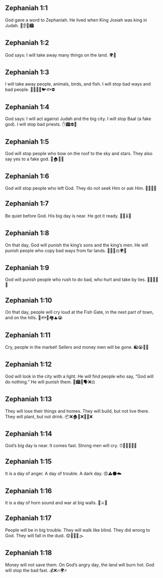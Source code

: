 ## Zephaniah 1:1
God gave a word to Zephaniah. He lived when King Josiah was king in Judah. 📖👂👑🏙️
## Zephaniah 1:2
God says: I will take away many things on the land. 🌍🧹
## Zephaniah 1:3
I will take away people, animals, birds, and fish. I will stop bad ways and bad people. 🧑‍🤝‍🧑🐄🐦🐟⛔
## Zephaniah 1:4
God says: I will act against Judah and the big city. I will stop Baal (a fake god). I will stop bad priests. ✋🏙️⛔🗿
## Zephaniah 1:5
God will stop people who bow on the roof to the sky and stars. They also say yes to a fake god. 🌟🏠🙏🚫
## Zephaniah 1:6
God will stop people who left God. They do not seek Him or ask Him. 🚶‍♂️❌🙏
## Zephaniah 1:7
Be quiet before God. His big day is near. He got it ready. 🤫🙏⏳📅
## Zephaniah 1:8
On that day, God will punish the king’s sons and the king’s men. He will punish people who copy bad ways from far lands. 👑👦👦⚖️🌍🚫
## Zephaniah 1:9
God will punish people who rush to do bad, who hurt and take by lies. 🏃‍♂️❌💔🤥
## Zephaniah 1:10
On that day, people will cry loud at the Fish Gate, in the next part of town, and on the hills. 🚪🐟📣🏘️⛰️😭
## Zephaniah 1:11
Cry, people in the market! Sellers and money men will be gone. 🛍️😭💸❌
## Zephaniah 1:12
God will look in the city with a light. He will find people who say, “God will do nothing.” He will punish them. 🔦🏙️🧐🗣️❌⚖️
## Zephaniah 1:13
They will lose their things and homes. They will build, but not live there. They will plant, but not drink. 📦❌🏠🚧❌🌱🍇❌
## Zephaniah 1:14
God’s big day is near. It comes fast. Strong men will cry. ⏰🏃‍♂️💨💪😭
## Zephaniah 1:15
It is a day of anger. A day of trouble. A dark day. 😠⚠️🌑☁️
## Zephaniah 1:16
It is a day of horn sound and war at big walls. 📯⚔️🏰
## Zephaniah 1:17
People will be in big trouble. They will walk like blind. They did wrong to God. They will fall in the dust. 😟🚶‍♂️🙈🌫️
## Zephaniah 1:18
Money will not save them. On God’s angry day, the land will burn hot. God will stop the bad fast. 💰❌🔥🌍⚡
